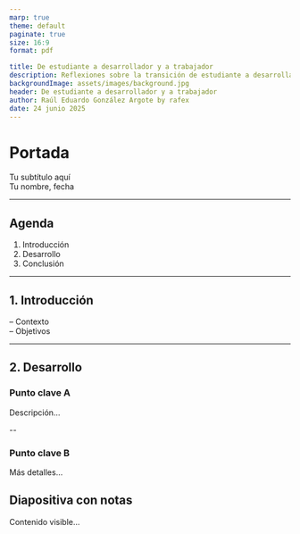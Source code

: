 ```yaml
---
marp: true
theme: default
paginate: true
size: 16:9
format: pdf

title: De estudiante a desarrollador y a trabajador
description: Reflexiones sobre la transición de estudiante a desarrollador y trabajador en el ámbito de la programación.
backgroundImage: assets/images/background.jpg
header: De estudiante a desarrollador y a trabajador
author: Raúl Eduardo González Argote by rafex
date: 24 junio 2025
---
```


# Portada

Tu subtítulo aquí  
Tu nombre, fecha

---

## Agenda

1. Introducción  
2. Desarrollo  
3. Conclusión

---

## 1. Introducción

– Contexto  
– Objetivos

---

## 2. Desarrollo

### Punto clave A

Descripción…

--

### Punto clave B

Más detalles…

## Diapositiva con notas

Contenido visible…

<!-- notes: Aquí van tus apuntes para el orador -->